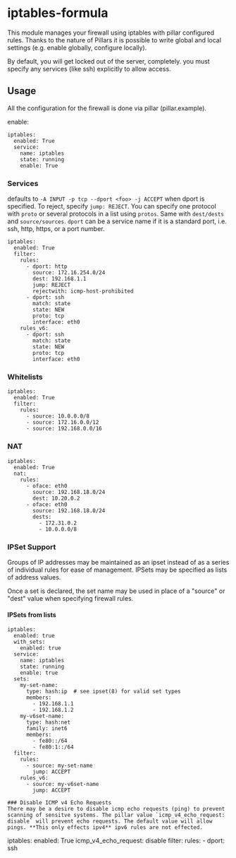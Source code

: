 # iptables-formula

This module manages your firewall using iptables with pillar configured rules.
Thanks to the nature of Pillars it is possible to write global and local settings (e.g. enable globally, configure locally).

By default, you will get locked out of the server, completely. you must specify any services (like ssh) explicitly to allow access.

## Usage

All the configuration for the firewall is done via pillar (pillar.example).

enable:
```
iptables:
  enabled: True
  service:
    name: iptables
    state: running
    enable: True
```

### Services
defaults to `-A INPUT -p tcp --dport <foo> -j ACCEPT` when dport is specified. To reject, specify `jump: REJECT`. You can specify one protocol with `proto` or several protocols in a list using `protos`. Same with `dest/dests` and `source/sources`. `dport` can be a service name if it is a standard port, i.e. ssh, http, https, or a port number.
```
iptables:
  enabled: True
  filter:
    rules:
      - dport: http
        source: 172.16.254.0/24
        dest: 192.168.1.1
        jump: REJECT
        rejectwith: icmp-host-prohibited
      - dport: ssh
        match: state
        state: NEW
        proto: tcp
        interface: eth0
    rules_v6:
      - dport: ssh
        match: state
        state: NEW
        proto: tcp
        interface: eth0
```

### Whitelists
```
iptables:
  enabled: True
  filter:
    rules:
      - source: 10.0.0.0/8
      - source: 172.16.0.0/12
      - source: 192.168.0.0/16
```

### NAT
```
iptables:
  enabled: True
  nat:
    rules:
      - oface: eth0
        source: 192.168.18.0/24
        dest: 10.20.0.2
      - oface: eth0
        source: 192.168.18.0/24
        dests:
          - 172.31.0.2
          - 10.0.0.0/8
```

### IPSet Support

Groups of IP addresses may be maintained as an ipset instead of as a series of individual rules for ease of management. IPSets may be specified as lists of address values.

Once a set is declared, the set name may be used in place of a "source" or "dest" value when specifying firewall rules.

#### IPSets from lists

```
iptables:
  enabled: true
  with_sets:
    enabled: true
  service:
    name: iptables
    state: running
    enable: true
  sets:
    my-set-name:
      type: hash:ip  # see ipset(8) for valid set types
      members:
        - 192.168.1.1
        - 192.168.1.2
    my-v6set-name:
      type: hash:net
      family: inet6
      members:
        - fe80::/64
        - fe80:1::/64
  filter:
    rules:
      - source: my-set-name
        jump: ACCEPT
    rules_v6:
      - source: my-v6set-name
        jump: ACCEPT

### Disable ICMP v4 Echo Requests
There may be a desire to disable icmp echo requests (ping) to prevent scanning of sensitve systems. The pillar value `icmp_v4_echo_request: disable` will prevent echo requests. The default value will allow pings. **This only effects ipv4** ipv6 rules are not effected.
```
iptables:
  enabled: True
  icmp_v4_echo_request: disable
  filter:
    rules:
      - dport: ssh
```
